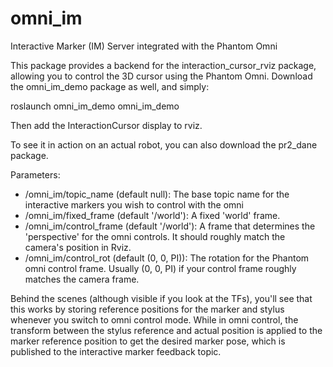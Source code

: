 omni_im
=======

Interactive Marker (IM) Server integrated with the Phantom Omni

This package provides a backend for the interaction_cursor_rviz package, allowing you to control the 3D cursor using the Phantom Omni. Download the omni_im_demo package as well, and simply:

roslaunch omni_im_demo omni_im_demo

Then add the InteractionCursor display to rviz.

To see it in action on an actual robot, you can also download the pr2_dane package.

Parameters:
* /omni_im/topic_name (default null): The base topic name for the interactive markers you wish to control with the omni
* /omni_im/fixed_frame (default '/world'): A fixed 'world' frame.
* /omni_im/control_frame (default '/world'): A frame that determines the 'perspective' for the omni controls. It should roughly match the camera's position in Rviz.
* /omni_im/control_rot (default (0, 0, PI)): The rotation for the Phantom omni control frame. Usually (0, 0, PI) if your control frame roughly matches the camera frame.

Behind the scenes (although visible if you look at the TFs), you'll see that this works by storing reference positions for the marker and stylus whenever you switch to omni control mode. While in omni control, the transform between the stylus reference and actual position is applied to the marker reference position to get the desired marker pose, which is published to the interactive marker feedback topic.

